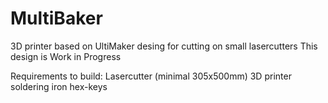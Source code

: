 MultiBaker
==========

3D printer based on UltiMaker desing for cutting on small lasercutters
This design is Work in Progress


Requirements to build:
Lasercutter (minimal 305x500mm)
3D printer
soldering iron
hex-keys
